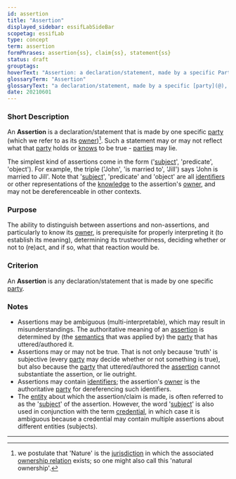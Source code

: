```yaml
---
id: assertion
title: "Assertion"
displayed_sidebar: essifLabSideBar
scopetag: essifLab
type: concept
term: assertion
formPhrases: assertion{ss}, claim{ss}, statement{ss}
status: draft
grouptags:
hoverText: "Assertion: a declaration/statement, made by a specific Party, that something is the case."
glossaryTerm: "Assertion"
glossaryText: "a declaration/statement, made by a specific [party](@), that something is the case."
date: 20210601
---
```


### Short Description
An **Assertion** is a declaration/statement that is made by one specific [party](@) (which we refer to as its [owner](@))[^1]. Such a statement may or may not reflect what that [party](@) holds or [knows](knowledge@) to be true - [parties](@) may lie.

The simplest kind of assertions come in the form ('[subject](@)', 'predicate', 'object'). For example, the triple ('John', 'is married to', 'Jill') says 'John is married to Jill'. Note that '[subject](@)', 'predicate' and 'object' are all [identifiers](@) or other representations of the [knowledge](@) to the assertion's [owner](@), and may not be dereferenceable in other contexts.

### Purpose
The ability to distinguish between assertions and non-assertions, and particularly to know its [owner](@), is prerequisite for properly interpreting it (to establish its meaning), determining its trustworthiness, deciding whether or not to (re)act, and if so, what that reaction would be.

### Criterion
An **Assertion** is any declaration/statement that is made by one specific [party](@).

### Notes
- Assertions may be ambiguous (multi-interpretable), which may result in misunderstandings. The authoritative meaning of an [assertion](@) is determined by (the [semantics](@) that was applied by) the [party](@) that has uttered/authored it.
- Assertions may or may not be true. That is not only because 'truth' is subjective (every [party](@) may decide whether or not something is true), but also because the [party](@) that uttered/authored the [assertion](@) cannot substantiate the assertion, or lie outright.
- Assertions may contain [identifiers](@); the assertion's [owner](@) is the authoritative [party](@) for dereferencing such identifiers.
- The [entity](@) about which the assertion/claim is made, is often referred to as the '[subject](@)' of the assertion. However, the word '[subject](@)' is also used in conjunction with the term [credential](@), in which case it is ambiguous because a credential may contain multiple assertions about different entities (subjects).

-----
[^1]: we postulate that 'Nature' is the [jurisdiction](@) in which the associated [ownership relation](ownership@) exists; so one might also call this 'natural ownership'.